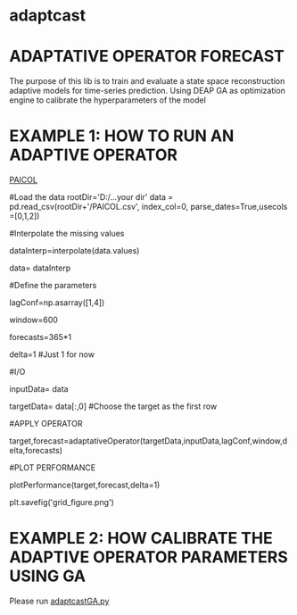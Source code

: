 # adaptcast  
# ADAPTATIVE OPERATOR FORECAST  
The purpose of this lib is to train and evaluate a state space reconstruction adaptive models for time-series prediction.  Using DEAP GA as optimization engine to calibrate the hyperparameters of the model

# EXAMPLE 1: HOW TO RUN AN ADAPTIVE OPERATOR

[PAICOL](adaptcast/PAICOL.csv)

#Load the data
rootDir='D:/...your dir'
data = pd.read_csv(rootDir+'/PAICOL.csv', index_col=0, parse_dates=True,usecols =[0,1,2])

#Interpolate the missing values

dataInterp=interpolate(data.values)

data= dataInterp

#Define the parameters

lagConf=np.asarray([1,4])

window=600

forecasts=365*1

delta=1 #Just 1 for now

#I/O

inputData= data

targetData= data[:,0] #Choose the target as the first row


#APPLY OPERATOR

target,forecast=adaptativeOperator(targetData,inputData,lagConf,window,delta,forecasts)


#PLOT PERFORMANCE

plotPerformance(target,forecast,delta=1)

plt.savefig('grid_figure.png')


# EXAMPLE 2: HOW CALIBRATE THE ADAPTIVE OPERATOR PARAMETERS USING GA 

Please run
[adaptcastGA.py](adaptcast/GA_calibration.py)

